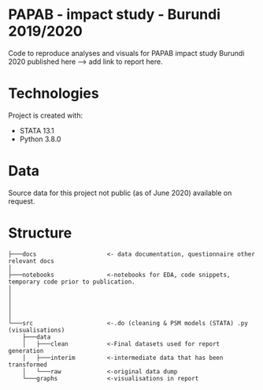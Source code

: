 # PAPAB - impact study - Burundi 2019/2020

Code to reproduce analyses and visuals for PAPAB impact study Burundi 2020 published here <add link> --> add link to report here. 

# Technologies
Project is created with: 
- STATA 13.1
- Python 3.8.0 

# Data
Source data for this project not public (as of June 2020) available on request.

# Structure
```
├───docs                    <- data documentation, questionnaire other relevant docs
│   
├───notebooks               <-notebooks for EDA, code snippets, temporary code prior to publication.  
│   
│      
│      
│      
│   
└───src                     <-.do (cleaning & PSM models (STATA) .py (visualisations) 
    ├───data                 
    │   ├───clean           <-Final datasets used for report generation  
    │   ├───interim         <-intermediate data that has been transformed 
    │   └───raw             <-original data dump         
    └───graphs              <-visualisations in report 
```






